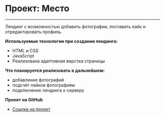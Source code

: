 # Проект: Место
___

Лендинг с возможностью добавить фотографии, поставить лайк и отредактировать профиль.

**Используемые технологии при создании лендинга:**

* HTML и CSS
* JavaScript
* Реализована адаптивная верстка страницы

**Что планируется реализовать в дальнейшем:**

* добавление фотографий
* подсчёт лайков фотографиям
* подключение лендинга к серверу


**Проект на GitHub**
* [Ссылка на проект](https://8o8a.github.io/mesto/)